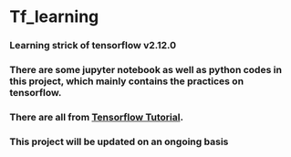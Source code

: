 # Tf_learning
### Learning strick of tensorflow v2.12.0
### There are some jupyter notebook as well as python codes in this project, which mainly contains the practices on tensorflow. 
### There are all from [Tensorflow Tutorial](https://tensorflow.google.cn/tutorials/quickstart/beginner?hl=zh-cn).  
### This project will be updated on an ongoing basis
